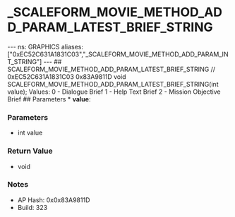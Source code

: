 # _SCALEFORM_MOVIE_METHOD_ADD_PARAM_LATEST_BRIEF_STRING

--- ns: GRAPHICS aliases: ["0xEC52C631A1831C03","_SCALEFORM_MOVIE_METHOD_ADD_PARAM_INT_STRING"] --- ## SCALEFORM_MOVIE_METHOD_ADD_PARAM_LATEST_BRIEF_STRING  // 0xEC52C631A1831C03 0x83A9811D void SCALEFORM_MOVIE_METHOD_ADD_PARAM_LATEST_BRIEF_STRING(int value);  Values: 0 - Dialogue Brief 1 - Help Text Brief 2 - Mission Objective Brief  ## Parameters * **value**:

### Parameters
* int value

### Return Value
* void

### Notes
* AP Hash: 0x0x83A9811D
* Build: 323

